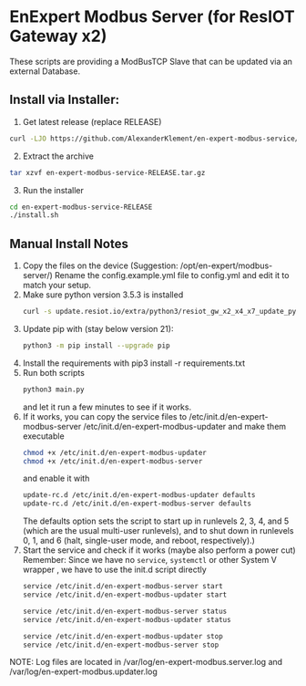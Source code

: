 # EnExpert Modbus Server (for ResIOT Gateway x2)

These scripts are providing a ModBusTCP Slave that can be updated via an external Database.

## Install via Installer:

1. Get latest release (replace RELEASE)

````bash
curl -LJO https://github.com/AlexanderKlement/en-expert-modbus-service/archive/refs/tags/RELEASE.tar.gz
````

2. Extract the archive

````bash
tar xzvf en-expert-modbus-service-RELEASE.tar.gz
````

3. Run the installer

````bash
cd en-expert-modbus-service-RELEASE
./install.sh
````

## Manual Install Notes

1. Copy the files on the device (Suggestion: /opt/en-expert/modbus-server/)
   Rename the config.example.yml file to config.yml and edit it to match your setup.
2. Make sure python version 3.5.3 is installed
    ```bash
    curl -s update.resiot.io/extra/python3/resiot_gw_x2_x4_x7_update_python_to_353.sh | bash
3. Update pip with (stay below version 21):
    ```bash
    python3 -m pip install --upgrade pip
   ```
4. Install the requirements with pip3 install -r requirements.txt
5. Run both scripts
   ```bash
   python3 main.py
   ```
   and let it run a few minutes to see if it works.
7. If it works, you can copy the service files to /etc/init.d/en-expert-modbus-server
   /etc/init.d/en-expert-modbus-updater and make them executable
   ```bash
   chmod +x /etc/init.d/en-expert-modbus-updater
   chmod +x /etc/init.d/en-expert-modbus-server
   ```
   and enable it with
   ```bash
   update-rc.d /etc/init.d/en-expert-modbus-updater defaults
   update-rc.d /etc/init.d/en-expert-modbus-server defaults
   ```
   The defaults option sets the script to start up in runlevels 2, 3, 4, and 5 (which are the usual multi-user
   runlevels), and to shut down in runlevels 0, 1, and 6 (halt, single-user mode, and reboot, respectively).)
8. Start the service and check if it works (maybe also perform a power cut) <br>
   Remember: Since we have no `service`, `systemctl` or other System V wrapper , we have to use the init.d script
   directly
   ```bash
   service /etc/init.d/en-expert-modbus-server start
   service /etc/init.d/en-expert-modbus-updater start
   ```
   ```bash
   service /etc/init.d/en-expert-modbus-server status
   service /etc/init.d/en-expert-modbus-updater status
   ```
   ```bash
   service /etc/init.d/en-expert-modbus-updater stop
   service /etc/init.d/en-expert-modbus-server stop
   ```

NOTE: Log files are located in /var/log/en-expert-modbus.server.log and /var/log/en-expert-modbus.updater.log